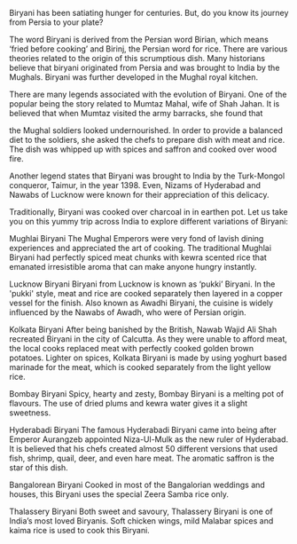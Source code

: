 Biryani has been satiating hunger for centuries. But, do you know its journey from Persia to your plate?

The word Biryani is derived from the Persian word Birian, which means ‘fried before cooking’ and Birinj, the Persian word for rice. There are various theories related to the origin of this scrumptious dish. Many historians believe that biryani originated from Persia and was brought to India by the Mughals. Biryani was further developed in the Mughal royal kitchen.

There are many legends associated with the evolution of Biryani. One of the popular being the story related to Mumtaz Mahal, wife of Shah Jahan. It is believed that when Mumtaz visited the army barracks, she found that

the Mughal soldiers looked undernourished. In order to provide a balanced diet to the soldiers, she asked the chefs to prepare dish with meat and rice. The dish was whipped up with spices and saffron and cooked over wood fire.

Another legend states that Biryani was brought to India by the Turk-Mongol conqueror, Taimur, in the year 1398. Even, Nizams of Hyderabad and Nawabs of Lucknow were known for their appreciation of this delicacy.

Traditionally, Biryani was cooked over charcoal in in earthen pot. Let us take you on this yummy trip across India to explore different variations of Biryani:

Mughlai Biryani
The Mughal Emperors were very fond of lavish dining experiences and appreciated the art of cooking. The traditional Mughlai Biryani had perfectly spiced meat chunks with kewra scented rice that emanated irresistible aroma that can make anyone hungry instantly.


Lucknow Biryani
Biryani from Lucknow is known as ‘pukki’ Biryani. In the 'pukki' style, meat and rice are cooked separately then layered in a copper vessel for the finish. Also known as Awadhi Biryani, the cuisine is widely influenced by the Nawabs of Awadh, who were of Persian origin.


Kolkata Biryani
After being banished by the British, Nawab Wajid Ali Shah recreated Biryani in the city of Calcutta. As they were unable to afford meat, the local cooks replaced meat with perfectly cooked golden brown potatoes. Lighter on spices, Kolkata Biryani is made by using yoghurt based marinade for the meat, which is cooked separately from the light yellow rice.


Bombay Biryani
Spicy, hearty and zesty, Bombay Biryani is a melting pot of flavours. The use of dried plums and kewra water gives it a slight sweetness.


Hyderabadi Biryani
The famous Hyderabadi Biryani came into being after Emperor Aurangzeb appointed Niza-Ul-Mulk as the new ruler of Hyderabad. It is believed that his chefs created almost 50 different versions that used fish, shrimp, quail, deer, and even hare meat. The aromatic saffron is the star of this dish.


Bangalorean Biryani
Cooked in most of the Bangalorian weddings and houses, this Biryani uses the special Zeera Samba rice only.


Thalassery Biryani
Both sweet and savoury, Thalassery Biryani is one of India’s most loved Biryanis. Soft chicken wings, mild Malabar spices and kaima rice is used to cook this Biryani.